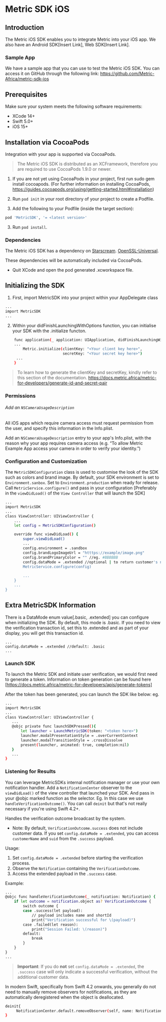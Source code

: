 
# Metric SDK iOS

## Introduction
The Metric iOS SDK enables you to integrate Metric into your iOS app. We also have an Android SDK[Insert Link], Web SDK[Insert Link].

### Sample App
We have a sample app that you can use to test the Metric iOS SDK. You can access it on GitHub through the following link: https://github.com/Metric-Africa/metric-sdk-ios

## Prerequisites
Make sure your system meets the following software requirements:
 - XCode 14+
- Swift 5.0+
- iOS 15+

## Installation via CocoaPods 
Integration with your app is supported via CocoaPods.

> The Metric iOS SDK is distributed as an XCFramework,
> therefore you are required
> to use CocoaPods 1.9.0 or newer.

1. If you are not yet using CocoaPods in your project, first run sudo gem install cocoapods. (For further information on installing CocoaPods, https://guides.cocoapods.org/using/getting-started.html#installation)
2.  Run `pod init` in your root directory of your project to create a Podfile.

2. Add the following to your Podfile (inside the target section):

```sh
pod 'MetricSDK', '= <latest version>'
```
3. Run `pod install`.

### Dependencies
The Metric iOS SDK has a dependency on 
[Starscream](https://github.com/daltoniam/Starscream). 
[OpenSSL-Universal](https://github.com/krzyzanowskim/OpenSSL). 

These dependencies will be automatically included via CocoaPods.

 - Quit XCode and open the pod generated .xcworkspace file.

## Initializing the SDK

1. First, import MetricSDK into your project within your AppDelegate class

```sh
...
import MetricSDK
...
```

2. Within your didFinishLaunchingWithOptions function, you can initialise your SDK with the .initialize functon.

```sh
    func application(_ application: UIApplication, didFinishLaunchingWithOptions launchOptions: [UIApplication.LaunchOptionsKey: Any]?) -> Bool {
    ...
        Metric.initialize(clientKey: "<Your client key here>",
                          secretKey: "<Your secret key here>")
     ...
    }
```

> To learn how to generate the clientKey and secretKey,
> kindly refer to this section of the documentation.
> https://docs.metric.africa/metric-for-developers/generate-id-and-secret-pair

### Permissions

###### Add an `NSCameraUsageDescription`

All iOS apps which require camera access must request permission from the user, and specify this information in the Info.plist.

Add an `NSCameraUsageDescription` entry to your app's Info.plist, with the reason why your app requires camera access (e.g. “To allow Metric Example App access your camera in order to verify your identity.”)

### Configuration and Customization
The `MetricSDKConfiguration` class is used to customise the look of the SDK such as colors and brand image. By default, your 
SDK environment is set to `Environment.sanbox`. Set to `Environment.production` when ready for release.
Call `MetricService.configure()` and pass in your configuration [Preferably in the `viewDidLoad()` of the `View Controller` that will launch the SDK] 

```sh
...
import MetricSDK
...
class ViewController: UIViewController {
    ...
    let config = MetricSDKConfiguration()

    override func viewDidLoad() {
        super.viewDidLoad()
        ...
        config.environment = .sandbox
        config.brandLogoImageUrl = "htttps://example/image.png"
        config.brandPrimaryColor = "" //eg. #BBBBBB
        config.dataMode = .extended //optional | to return customer's name and unique id of the verification
        MetricService.configure(config)
       
        ...
    }
    ...
}
```

## Extra MetricSDK Information
There is a DataMode enum value[.basic, .extended] you can configure when initializing the SDK.
By default, this mode is .basic. If you need to view the verification transaction id, set this to .extended
and as part of your display, you will get this transaction id.
```
...
config.dataMode = .extended //default: .basic
...
```


### Launch SDK
To launch the Metric SDK and initiate user verification, we would first need to generate a token. Information on token generation can be found here [https://docs.metric.africa/metric-for-developers/apis/generate-tokens]

After the token has been generated, you can launch the SDK like below:
 eg.
 
 ```sh
...
import MetricSDK
...
class ViewController: UIViewController {
    ...
    @objc private func launchSDKPressed(){
        let launcher = LaunchMetricSDK(token: "<token here>")
        launcher.modalPresentationStyle = .overCurrentContext
        launcher.modalTransitionStyle = .crossDissolve
        present(launcher, animated: true, completion:nil)
    }
    ...
}
```
 
 ### Listening for Results
 You can leverage MetricSDKs internal notification manager or use your own notification handler. Add a `NotificationCenter` observer to the `viewDidLoad()` of the view controller that launched your SDK. And pass in your @objc marked function as the selector. Eg. In this case we use `handleVerificationOutcome()`. You can call `deinit` but that's not really necessary if you're using Swift 4.2+.
 


 Handles the verification outcome broadcast by the system.

 - Note: By default, `VerificationOutcome.success` does not include customer data.
         If you set `config.dataMode = .extended`, you can access `customerName` and `suid` 
         from the `.success` payload.

 Usage:
 1. Set `config.dataMode = .extended` before starting the verification process.
 2. Observe the `Notification` containing the `VerificationOutcome`.
 3. Access the extended payload in the `.success` case.

 Example:
 ```sh
 ...
 @objc func handleVerificationOutcome(_ notification: Notification) {
     if let outcome = notification.object as? VerificationOutcome {
         switch outcome {
         case .success(let payload):
             // payload includes name and shortId
             print("Verification successful for \(payload)")
         case .failed(let reason):
             print("Session Failed: \(reason)")
         default:
             break
         }
     }
 }
...
```



> **Important**: If you do **not** set `config.dataMode = .extended`, the `.success` case will only indicate a successful verification, without the additional customer data.


In modern Swift, specifically from Swift 4.2 onwards, you generally do not need to manually remove observers for notifications, as they are automatically deregistered when the object is deallocated.

```sh
deinit{
     NotificationCenter.default.removeObserver(self, name: NotificationKeys.VERIFICATION_COMPLETE, object: nil)
}
```



